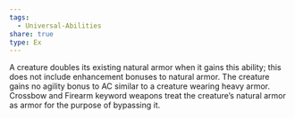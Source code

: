 ```yaml
---
tags:
  - Universal-Abilities
share: true
type: Ex
---
```


A creature doubles its existing natural armor when it gains this ability; this does not include enhancement bonuses to natural armor. The creature gains no agility bonus to AC similar to a creature wearing heavy armor. Crossbow and Firearm keyword weapons treat the creature’s natural armor as armor for the purpose of bypassing it.